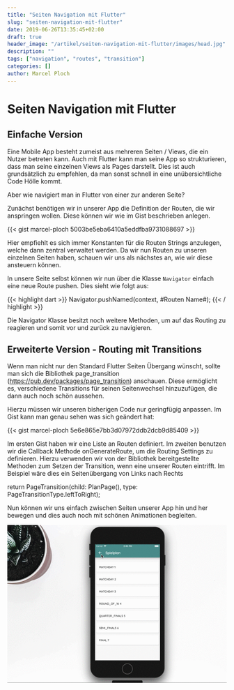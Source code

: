 ```yaml
---
title: "Seiten Navigation mit Flutter"
slug: "seiten-navigation-mit-flutter" 
date: 2019-06-26T13:35:45+02:00
draft: true
header_image: "/artikel/seiten-navigation-mit-flutter/images/head.jpg"
description: ""
tags: ["navigation", "routes", "transition"]
categories: []
author: Marcel Ploch
---
```


# Seiten Navigation mit Flutter

## Einfache Version

Eine Mobile App besteht zumeist aus mehreren Seiten / Views, die ein Nutzer betreten kann.
Auch mit Flutter kann man seine App so strukturieren, dass man seine einzelnen Views als Pages darstellt. Dies ist auch grundsätzlich zu empfehlen, da man sonst schnell in eine unübersichtliche Code Hölle kommt.

Aber wie navigiert man in Flutter von einer zur anderen Seite?

Zunächst benötigen wir in unserer App die Definition der Routen, die wir anspringen wollen.
Diese können wir wie im Gist beschrieben anlegen.

{{< gist marcel-ploch 5003be5eba6410a5eddfba9731088697 >}}

Hier empfiehlt es sich immer Konstanten für die Routen Strings anzulegen, welche dann zentral verwaltet werden. Da wir nun Routen zu unseren einzelnen Seiten haben, schauen wir uns als nächstes an, wie wir diese ansteuern können.

In unsere Seite selbst können wir nun über die Klasse `Navigator` einfach eine neue Route pushen. Dies sieht wie folgt aus:

{{< highlight dart >}}
Navigator.pushNamed(context, #Routen Name#);
{{< / highlight >}}

Die Navigator Klasse besitzt noch weitere Methoden, um auf das Routing zu reagieren und somit vor und zurück zu navigieren.

## Erweiterte Version - Routing mit Transitions
Wenn man nicht nur den Standard Flutter Seiten Übergang wünscht, sollte man sich die Bibliothek page_transition (https://pub.dev/packages/page_transition) anschauen. Diese ermöglicht es, verschiedene Transitions für seinen Seitenwechsel hinzuzufügen, die dann auch noch schön aussehen.

Hierzu müssen wir unseren bisherigen Code nur geringfügig anpassen.
Im Gist kann man genau sehen was sich geändert hat:

{{< gist marcel-ploch 5e6e865e7bb3d07972ddb2dcb9d85409 >}}

Im ersten Gist haben wir eine Liste an Routen definiert. Im zweiten benutzen wir die Callback Methode onGenerateRoute, um die Routing Settings zu definieren.
Hierzu verwenden wir von der Bibliothek bereitgestellte Methoden zum Setzen der Transition, wenn eine unserer Routen eintrifft. 
Im Beispiel wäre dies ein Seitenübergang von Links nach Rechts

return PageTransition(child: PlanPage(), type: PageTransitionType.leftToRight);

Nun können wir uns einfach zwischen Seiten unserer App hin und her bewegen und dies auch noch mit schönen Animationen begleiten.

![Page Transition](./images/app_transitions.gif#center)